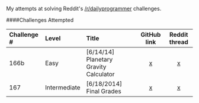 My attempts at solving Reddit's [/r/dailyprogrammer](http://www.reddit.com/r/dailyprogrammer/) challenges.

####Challenges Attempted

| Challenge # | Level | Title | GitHub link | Reddit thread |
| :---------- | :---- | :---- | :---------: | :-----------: |
| 166b | Easy | [6/14/14] Planetary Gravity Calculator | [x](https://github.com/dsoegijono/dailyprogrammer/tree/master/166b_easy) | [x](http://www.reddit.com/r/dailyprogrammer/comments/284mep/6142014_challenge_166b_easy_planetary_gravity/) |
| 167 | Intermediate | [6/18/2014] Final Grades | [x](https://github.com/dsoegijono/dailyprogrammer/tree/master/167_inter) | [x](http://www.reddit.com/r/dailyprogrammer/comments/28gq9b/6182014_challenge_167_intermediate_final_grades/) |